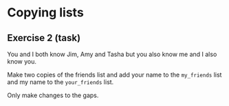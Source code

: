 # Copying lists
## Exercise 2 (task)
  
You and I both know Jim, Amy and Tasha but you also know me and I also know you.
  
Make two copies of the friends list and add your name to the `my_friends` list and my name to the `your_friends` list.
  
Only make changes to the gaps.
